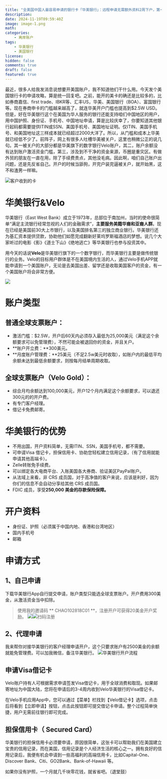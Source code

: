 ```yaml
---
title: "全美国中国人最容易申请的银行卡「华美银行」：远程申请无需额外资料2周下户，第一张真正属于你的美卡！"
description: 
date: 2024-11-19T09:59:40Z
image: image-1.png
math: 
categories:
    - 离岸账户
tags:
    - 华美银行
    - 美国银行
license: 
hidden: false
comments: true
draft: false
featured: true
---
```



最近，很多人给我发消息说想要开美国账户，我不知道他们干什么用。今天发个美国银行卡的申请攻略，算是统一回复吧。之前，能开的美卡的确还是比较多的，比如券商嘉信、first trade、IBKR等、汇丰US，华美、美国银行（BOA）、富国银行等。现在券商申卡的门槛越来越高了，就连华美开户门槛也提高到$2.5W USD。但是，好在华美银行这个在美国为华人服务的银行还能支持咱们中国地区的用户，用中国护照、身份证、手机号、中国地址申请，算是比较庆幸了，你要知道其他银行起码都需要提供ITIN或SSN、美国手机号、美国地址证明。仅ITIN、美国手机号、和美国地址这三样成本就已经超过2000大洋了。所以，从门槛和成本上华美就已经低不少了。前阵子，网上有很多人吐槽华美被关户，这里也稍微公正的说几句。其一被关户的大部分都是华美旗下的数字银行Velo账户，其二，账户余额没有达到账户激活资金门槛，第三，涉及到不干净的资金来源，币圈是重灾区。有做外贸的朋友在一直在用，除了手续费贵点，其他没毛病。因此啊，咱们自己账户出问题，还是先反省自己。开户的时候当舔狗，开完户装完逼被关户，就开始黑，这不和渣男一样嘛。

![客户收到的卡](image-4.png)

# 华美银行&Velo

 华美银行（East West Bank）成立于1973年，总部位于南加州，当时的使命很简单“满足主流银行经常忽视的人们的金融需求”，**主要服务美籍华裔和亚裔人群**。现在已经是美国前30大上市银行，以及美国排名第三的独立商业银行。华美银行还为基汇资本提供贷款，协助他们如愿完成翻新好莱坞罗斯福酒店的梦想。说几个大家听过的电影《影》《道士下山》《绝地逃亡》等华美银行也参与投资其中。

用今天的话说**Velo**是华美银行旗下的一个数字银行，而华美银行主要是做传统银行的业务。Velo的目标用户群体是不在美国境内生活的人，通过Velo手机APP就能申请到一个美国账户，无论是去美国出差、留学还是收取美国客户的资金，有一个美国账户将会非常方便。

![](image.png)

# 账户类型

## 普通全球支票账户：

- 激活门槛：$2.5W，开户后60天内必须存入最低为25,000美元（满足这个余额要求可以免管理费），不然可能会被退回你的资金，并且关户。
- **账户开立费：**300美元。
- **月度账户管理费：**25美元（不足2.5w美元时收取），如账户内的最低平均余额未达到最低余额要求，则按每月结单周期收取。

## 全球支票账户（Velo **Gold**）：

- 综合月均余额达到100,000美元，开户12个月内满足这个余额要求，可以退还300元的的开户费。
- 有专门客户经理。
- 借记卡免费邮寄。

# 华美银行的优势

- 不用出国，开户资料简单，无需ITIN、SSN，美国手机号，都不需要。
- 可申请Visa 借记卡，担保信用卡、协助您轻松建立信用记录，（有了信用就能申请其他高端卡）。
- Zelle转账免手续费。
- 可以绑定各大电商平台、入账美国各大券商、验证美区PayPal账户。
- 从法域上来看，非 CRS 成员国，对于高净值的客户来说，应该是利好，因为你们的信息不会自动分享给其他 CRS 成员国。
- FDIC 成员，享受**250,000 美金的存款保险保障。**

# 开户资料

- 身份证、护照（必须属于中国内地、香港和台湾地区）
- 国内手机号
- 邮箱

# 申请方式

## 1、自己申请

下载华美银行App自行提交申请，账户类型只能选全球支票账户。开户费用300美金，从激活资金当中扣除。
> 使用我的邀请码 ** CHAO102818C01 **，注册开户可获得20美金开户奖励。
![](image-2.png)![扫码注册](获取20美元费用返还额度！.png)

## 2、代理申请

我来帮你对接华美银行的客户经理申请开户，这个只要求账户有2500美金的余额就能免管理费。可以加我微信，备注华美银行。
![华美银行开户流程](image-3.png)

## 申请Visa借记卡

Velo账户持有人可根据需求申请签发Visa借记卡，用于全球消费和取现。如果邮寄地址为中国大陆，您将在申请后的3-4周内收到Velo华美银行的Visa借记卡。

在Velo手机应用App中，您可以通过【菜单】栏找到【Velo借记卡】选项，点击后将看到【立即申请】按钮，点击此按钮即可提交借记卡申请。整个过程简单快捷，用户无需前往银行即可完成。

## 担保信用卡（ Secured Card）

华美银行的担保信用卡必须要申请，原因很简单，这张卡可以帮助我们在美国建立宝贵的信用记录，而在美国，信用记录是个人经济生活的核心之一。拥有良好的信用记录后，我便有机会申请到一些高福利的高端信用卡，比如Capital-One、Discover Bank、Citi、GO2Bank、Bank-of-Hawaii 等。

如果你没有护照，一个月就几千块零花钱，就省省吧。（退堂鼓）

